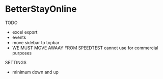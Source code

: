 # BetterStayOnline


TODO
* excel export
* events
* move sidebar to topbar
* WE MUST MOVE AWAAY FROM SPEEDTEST cannot use for commercial purposes


SETTINGS
* minimum down and up
